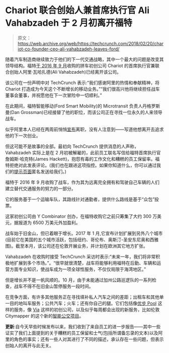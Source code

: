 # Chariot 联合创始人兼首席执行官 Ali Vahabzadeh 于 2 月初离开福特 

> 原文：<https://web.archive.org/web/https://techcrunch.com/2018/02/20/chariot-co-founder-ceo-ali-vahabzadeh-leaves-ford/>

随着汽车制造商继续致力于他们的下一代交通战略，其中一个最大的问题是改变其领导结构。福特[于 2016 年 9 月](https://web.archive.org/web/20221217202211/https://techcrunch.com/2016/09/09/ford-mobility-solutions-acquires-chariot/)收购的拼车初创公司 Chariot 的首席执行官兼联合创始人阿里·瓦哈扎德(Ali Vahabzadeh)已经离开该公司。

该公司在一份声明中对 TechCrunch 表示:“我们感谢阿里的热情和奉献精神，将 Chariot 打造成为今天这个不断增长的移动业务。”“我们很高兴他将继续担任战车董事会董事，并祝愿他在下一次冒险中一切顺利。”

在此期间，福特智能移动(Ford Smart Mobility)的 Microtransit 负责人丹格罗斯曼(Dan Grossman)已经接替了他的职位，而该公司正在寻找一位永久的人来领导战车。

似乎阿里本人已经在两周前悄悄[宣布](https://web.archive.org/web/20221217202211/https://blog.chariot.com/2018/02/07/new-roads-ahead/)离职，没有人注意到——写道他想离开去追求他的下一次创业。

但这可能不是故事的全部。最初向 TechCrunch 提供消息的人声称，Vahabzadeh 实际上是在 2 月初被解雇的，此前员工联名写信给福特首席执行官詹姆斯·哈克特(James Hackett)，抱怨有毒的工作文化和糟糕的员工保留率。福特拒绝对此发表评论。(我们也在跟进这项指控。如果你知道什么，你可以通过我们的[提示页面](https://web.archive.org/web/20221217202211/https://techcrunch.com/got-a-tip/)匿名发送给我们。)

福特于 2016 年 9 月收购了战车，作为其为远离完全拥有和驾驶自己车辆的人们建立替代交通服务的努力的一部分。

它的服务基于一个运输车队，其路线针对通勤者，提供什么路线是基于“众包”投票。

这家初创公司由 Y Combinator 创办，在福特收购它之前只筹集了大约 300 万美元，据报道为 6500 万美元外加盈利。

战车始于旧金山，但已着眼于增长。2017 年 1 月,它宣布计划扩展到另外八个城市(目前它在美国的五个城市活跃，包括纽约、哥伦布、奥斯汀-圣安东尼奥和西雅图)。截至本月，该公司还在伦敦开展业务，并计划在欧洲其它地方扩张。

Vahabzadeh 在收购时接受 TechCrunch 采访时表示:“未来一年，我们将非常积极地扩展到多个市场。”。“很早就很清楚，战车将能够利用福特在后勤、车辆和运营方面专业知识，使战车成为一项全球性服务，不仅仅局限于海湾地区。”

但是增长并不是一帆风顺的。10 月，由于未能通过加州公路巡逻队的一系列检查，战车不得不在旧金山暂停服务一段时间。

在竞争方面，有许多其他服务正在寻找填补私人汽车之间的差距；出租车和其他单一目的地叫车服务；公共汽车；火车；还有你自己的腿。它们包括像[优步 Pool](https://web.archive.org/web/20221217202211/http://uber.com/pool) 这样的服务，像 [Via](https://web.archive.org/web/20221217202211/https://ridewithvia.com/) 这样的初创公司，以及似乎每周都会出现的新服务，比如伦敦 Citymapper 的这个新的[智能公交项目](https://web.archive.org/web/20221217202211/https://medium.com/citymapper/good-bus-part-1-3-77d65e6f8ce3)。

**更新**:自今天早些时候发布以来，我们收到了来自员工的进一步报告——其中一些证实了我们上面提到的关于糟糕的员工保留和士气(包括所谓备忘录的文本)以及阿里的角色的事实；还有一些人对其进行了不同的描述，承认存在一些问题，但表示创始人的离开与此无关。